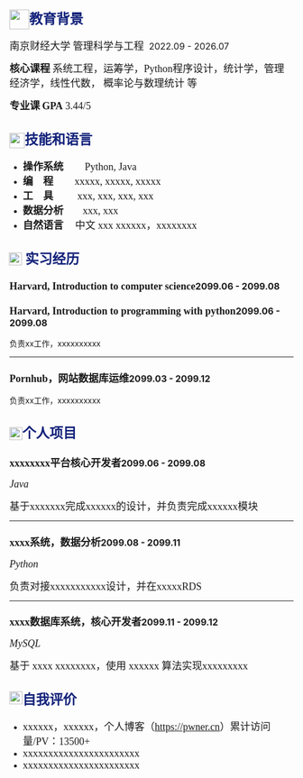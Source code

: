 ## <img src="../assets/graduation-cap-solid.svg" width="35px" style="position:relative; top:10px;"><font face="华文中宋" size=5 color=#13227a>教育背景</font>

<font face="宋体" size=4> 南京财经大学 管理科学与工程  </font><span class="right"><font size=3>2022.09 - 2026.07</font></span>

<font face="宋体" size=4>**核心课程**</font><font face="宋体" size=4> 系统工程，运筹学，Python程序设计，统计学，管理经济学，线性代数， 概率论与数理统计 等</font>

<font face="宋体" size=4>**专业课**</font> <font face="Times New Roman" size=4>**GPA**&nbsp;3.44/5</font>

## <img src="../assets/banshou.svg" width="27px" style="position:relative; top:7px;"><font face="华文中宋" size=5 color=#13227a>技能和语言</font>

- <font face="华文中宋" size=4>**操作系统**</font>       &nbsp;&nbsp;&nbsp;&nbsp;<font face="Times New Roman" size=4>&nbsp;&nbsp;&nbsp;&nbsp;Python, Java</font>
- <font face="黑体" size=4>**编&nbsp;&nbsp;&nbsp; 程**</font>       &nbsp;&nbsp;&nbsp;&nbsp;<font face="Times New Roman" size=4>&nbsp;&nbsp;&nbsp;&nbsp;xxxxx, xxxxx, xxxxx</font>
- <font face="黑体" size=4>**工&nbsp;&nbsp;&nbsp; 具** </font>      &nbsp;&nbsp;&nbsp;&nbsp;<font face="Times New Roman" size=4> &nbsp;&nbsp;&nbsp;&nbsp;xxx, xxx, xxx, xxx</font>
- <font face="黑体" size=4>**数据分析** </font>       &nbsp;&nbsp;&nbsp;<font face="Times New Roman" size=4>&nbsp;&nbsp;&nbsp;&nbsp;xxx, xxx</font>
- <font face="黑体" size=4>**自然语言**      </font>       &nbsp;&nbsp;&nbsp;<font face="宋体" size=4>&nbsp;中文<font face="Times New Roman" size=4> xxx</font> xxxxxx，xxxxxxxx</font>

## <img src="../assets/briefcase-solid.svg" width="23px" style="position:relative; top:3px;right:1px">&nbsp;<font face="华文中宋" size=5 color=#13227a>实习经历</font>

### <font face="黑体" size=4>Harvard, </font><font face="华文宋体" size=4 >Introduction to computer science</font></font><span class="right"><font size=3>2099.06 - 2099.08</font></span>

### <font face="黑体" size=4>Harvard, </font><font face="华文宋体" size=4 >Introduction to programming with python</font></font><span class="right"><font size=3>2099.06 - 2099.08</font></span>

负责xx工作，xxxxxxxxxx

---

### <font face="黑体" size=4>Pornhub，</font><font face="华文宋体" size=4 >网站数据库运维</font><span class="right"><font size=3>2099.03 - 2099.12</font></span><br>

负责xx工作，xxxxxxxxxx


## <img src="../assets/code.svg" width="23px" style="position:relative; top:4px;"><font face="华文中宋" size=5 color=#13227a>个人项目</font>

### <font face="黑体" size=4>xxxxxxxx平台</font><font face="华文宋体" size=4 >核心开发者</font><span class="right"><font size=3>2099.06 - 2099.08</font></span>

<font face="Times New Roman" size=4>*Java*</font>

<font face="宋体" size=4>基于xxxxxxx完成xxxxxx的设计，并负责完成xxxxxx模块</font>

---

### <font face="黑体" size=4>xxxx系统，</font><font face="华文宋体" size=4 >数据分析</font><span class="right"><font size=3>2099.08 - 2099.11</font></span>

<font face="Times New Roman" size=4>*Python*</font>

<font face="宋体" size=4>负责对接xxxxxxxxxxx设计，并在xxxxx<font face="Times New Roman" size=4>RDS</font> </font>

---

### <font face="黑体" size=4>xxxx数据库系统，</font><font face="华文宋体" size=4 >核心开发者</font><span class="right"><font size=3>2099.11 - 2099.12</font></span>

<font face="Times New Roman" size=4>*MySQL*</font>

<font face="宋体" size=4>基于 <font face="Times New Roman" size=4>xxxx</font> xxxxxxxx，使用 <font face="Times New Roman" size=4>xxxxxx</font> 算法实现xxxxxxxxx</font>


## <img src="../assets/man.svg" width="23px"><font face="华文中宋" size=5 color=#13227a>自我评价</font>

- <font face="宋体" size=4>xxxxxx，xxxxxx，个人博客（<font face="Times New Roman" size=4>https://pwner.cn</font>）累计访问量/<font face="Times New Roman" size=4>PV：13500+</font></font>
- <font face="宋体" size=4>xxxxxxxxxxxxxxxxxxxxxxx</font>
- <font face="宋体" size=4>xxxxxxxxxxxxxxxxxxxxxxx</font>
